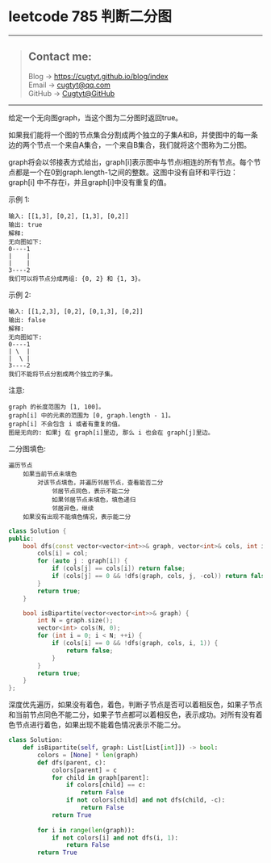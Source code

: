 # leetcode 785 判断二分图

---
> ## Contact me:
> Blog -> <https://cugtyt.github.io/blog/index>  
> Email -> <cugtyt@qq.com>  
> GitHub -> [Cugtyt@GitHub](https://github.com/Cugtyt)

---

给定一个无向图graph，当这个图为二分图时返回true。

如果我们能将一个图的节点集合分割成两个独立的子集A和B，并使图中的每一条边的两个节点一个来自A集合，一个来自B集合，我们就将这个图称为二分图。

graph将会以邻接表方式给出，graph[i]表示图中与节点i相连的所有节点。每个节点都是一个在0到graph.length-1之间的整数。这图中没有自环和平行边： graph[i] 中不存在i，并且graph[i]中没有重复的值。

示例 1:
```
输入: [[1,3], [0,2], [1,3], [0,2]]
输出: true
解释: 
无向图如下:
0----1
|    |
|    |
3----2
我们可以将节点分成两组: {0, 2} 和 {1, 3}。
```

示例 2:

```
输入: [[1,2,3], [0,2], [0,1,3], [0,2]]
输出: false
解释: 
无向图如下:
0----1
| \  |
|  \ |
3----2
我们不能将节点分割成两个独立的子集。
```

注意:

```
graph 的长度范围为 [1, 100]。
graph[i] 中的元素的范围为 [0, graph.length - 1]。
graph[i] 不会包含 i 或者有重复的值。
图是无向的: 如果j 在 graph[i]里边, 那么 i 也会在 graph[j]里边。
```

二分图填色:

```
遍历节点
    如果当前节点未填色
        对该节点填色，并遍历邻居节点，查看能否二分
            邻居节点同色，表示不能二分
            如果邻居节点未填色，填色递归
            邻居异色，继续
    如果没有出现不能填色情况，表示能二分
```

``` c++
class Solution {
public:
    bool dfs(const vector<vector<int>>& graph, vector<int>& cols, int i, int col) {
        cols[i] = col;
        for (auto j : graph[i]) {
            if (cols[j] == cols[i]) return false;
            if (cols[j] == 0 && !dfs(graph, cols, j, -col)) return false;
        }
        return true;
    }

    bool isBipartite(vector<vector<int>>& graph) {
        int N = graph.size();
        vector<int> cols(N, 0);
        for (int i = 0; i < N; ++i) {
            if (cols[i] == 0 && !dfs(graph, cols, i, 1)) {
                return false;
            }
        }
        return true;
    }
};
```

深度优先遍历，如果没有着色，着色，判断子节点是否可以着相反色，如果子节点和当前节点同色不能二分，如果子节点都可以着相反色，表示成功。对所有没有着色节点进行着色，如果出现不能着色情况表示不能二分。

``` python
class Solution:
    def isBipartite(self, graph: List[List[int]]) -> bool:
        colors = [None] * len(graph)
        def dfs(parent, c):
            colors[parent] = c
            for child in graph[parent]:
                if colors[child] == c: 
                    return False
                if not colors[child] and not dfs(child, -c):
                    return False
            return True
        
        for i in range(len(graph)):
            if not colors[i] and not dfs(i, 1):
                return False
        return True
```